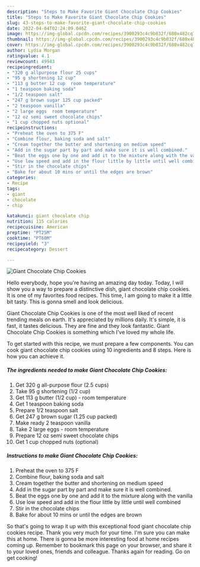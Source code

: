 ```yaml
---
description: "Steps to Make Favorite Giant Chocolate Chip Cookies"
title: "Steps to Make Favorite Giant Chocolate Chip Cookies"
slug: 43-steps-to-make-favorite-giant-chocolate-chip-cookies
date: 2022-04-04T02:24:09.046Z
image: https://img-global.cpcdn.com/recipes/3900293c4c9b032f/680x482cq70/giant-chocolate-chip-cookies-recipe-main-photo.jpg
thumbnail: https://img-global.cpcdn.com/recipes/3900293c4c9b032f/680x482cq70/giant-chocolate-chip-cookies-recipe-main-photo.jpg
cover: https://img-global.cpcdn.com/recipes/3900293c4c9b032f/680x482cq70/giant-chocolate-chip-cookies-recipe-main-photo.jpg
author: Lydia Morgan
ratingvalue: 4.1
reviewcount: 49943
recipeingredient:
- "320 g allpurpose flour 25 cups"
- "95 g shortening 12 cup"
- "113 g butter 12 cup  room temperature"
- "1 teaspoon baking soda"
- "1/2 teaspoon salt"
- "247 g brown sugar 125 cup packed"
- "2 teaspoon vanilla"
- "2 large eggs  room temperature"
- "12 oz semi sweet chocolate chips"
- "1 cup chopped nuts optional"
recipeinstructions:
- "Preheat the oven to 375 F"
- "Combine flour, baking soda and salt"
- "Cream together the butter and shortening on medium speed"
- "Add in the sugar part by part and make sure it is well combined."
- "Beat the eggs one by one and add it to the mixture along with the vanilla"
- "Use low speed and add in the flour little by little until well combined"
- "Stir in the chocolate chips"
- "Bake for about 10 mins or until the edges are brown"
categories:
- Recipe
tags:
- giant
- chocolate
- chip

katakunci: giant chocolate chip 
nutrition: 115 calories
recipecuisine: American
preptime: "PT25M"
cooktime: "PT60M"
recipeyield: "3"
recipecategory: Dessert

---
```



![Giant Chocolate Chip Cookies](https://img-global.cpcdn.com/recipes/3900293c4c9b032f/680x482cq70/giant-chocolate-chip-cookies-recipe-main-photo.jpg)

Hello everybody, hope you're having an amazing day today. Today, I will show you a way to prepare a distinctive dish, giant chocolate chip cookies. It is one of my favorites food recipes. This time, I am going to make it a little bit tasty. This is gonna smell and look delicious.

Giant Chocolate Chip Cookies is one of the most well liked of recent trending meals on earth. It's appreciated by millions daily. It's simple, it is fast, it tastes delicious. They are fine and they look fantastic. Giant Chocolate Chip Cookies is something which I've loved my whole life.




To get started with this recipe, we must prepare a few components. You can cook giant chocolate chip cookies using 10 ingredients and 8 steps. Here is how you can achieve it.

<!--inarticleads1-->

##### The ingredients needed to make Giant Chocolate Chip Cookies:

1. Get 320 g all-purpose flour (2.5 cups)
1. Take 95 g shortening (1/2 cup)
1. Get 113 g butter (1/2 cup) - room temperature
1. Get 1 teaspoon baking soda
1. Prepare 1/2 teaspoon salt
1. Get 247 g brown sugar (1.25 cup packed)
1. Make ready 2 teaspoon vanilla
1. Take 2 large eggs - room temperature
1. Prepare 12 oz semi sweet chocolate chips
1. Get 1 cup chopped nuts (optional)




<!--inarticleads2-->

##### Instructions to make Giant Chocolate Chip Cookies:

1. Preheat the oven to 375 F
1. Combine flour, baking soda and salt
1. Cream together the butter and shortening on medium speed
1. Add in the sugar part by part and make sure it is well combined.
1. Beat the eggs one by one and add it to the mixture along with the vanilla
1. Use low speed and add in the flour little by little until well combined
1. Stir in the chocolate chips
1. Bake for about 10 mins or until the edges are brown




So that's going to wrap it up with this exceptional food giant chocolate chip cookies recipe. Thank you very much for your time. I'm sure you can make this at home. There is gonna be more interesting food at home recipes coming up. Remember to bookmark this page on your browser, and share it to your loved ones, friends and colleague. Thanks again for reading. Go on get cooking!
